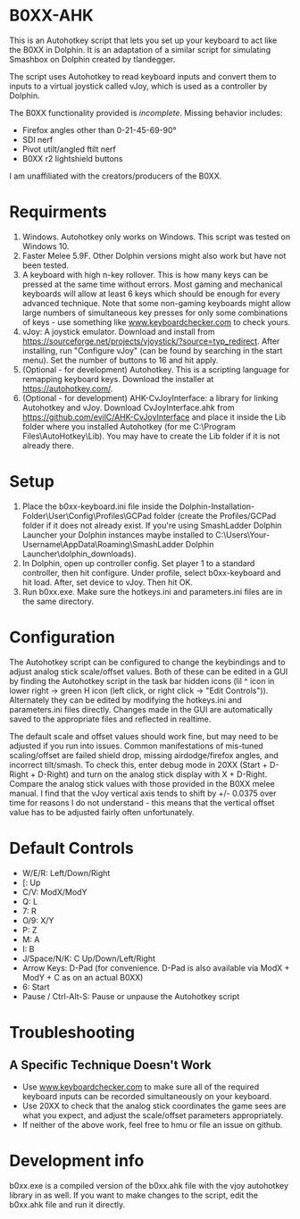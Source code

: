 # B0XX-AHK

This is an Autohotkey script that lets you set up your keyboard to act like the B0XX in Dolphin. It is an adaptation of a similar script for simulating Smashbox on Dolphin created by tlandegger.

The script uses Autohotkey to read keyboard inputs and convert them to inputs to a virtual joystick called vJoy, which is used as a controller by Dolphin.

The B0XX functionality provided is *incomplete*. Missing behavior includes:

* Firefox angles other than 0-21-45-69-90°
* SDI nerf
* Pivot utilt/angled ftilt nerf
* B0XX r2 lightshield buttons

I am unaffiliated with the creators/producers of the B0XX. 

# Requirments
1. Windows. Autohotkey only works on Windows. This script was tested on Windows 10.
2. Faster Melee 5.9F. Other Dolphin versions might also work but have not been tested.
3. A keyboard with high n-key rollover. This is how many keys can be pressed at the same time without errors. Most gaming and mechanical keyboards will allow at least 6 keys which should be enough for every advanced technique. Note that some non-gaming keyboards might allow large numbers of simultaneous key presses for only some combinations of keys - use something like www.keyboardchecker.com to check yours.
4. vJoy: A joystick emulator. Download and install from https://sourceforge.net/projects/vjoystick/?source=typ_redirect. After installing, run "Configure vJoy" (can be found by searching in the start menu). Set the number of buttons to 16 and hit apply.
5. (Optional - for development) Autohotkey. This is a scripting language for remapping keyboard keys. Download the installer at https://autohotkey.com/.
6. (Optional - for development) AHK-CvJoyInterface: a library for linking Autohotkey and vJoy. Download CvJoyInterface.ahk from https://github.com/evilC/AHK-CvJoyInterface and place it inside the Lib folder where you installed Autohotkey (for me C:\Program Files\AutoHotkey\Lib). You may have to create the Lib folder if it is not already there. 

# Setup
1. Place the b0xx-keyboard.ini file inside the Dolphin-Installation-Folder\User\Config\Profiles\GCPad folder (create the Profiles/GCPad folder if it does not already exist. If you're using SmashLadder Dolphin Launcher your Dolphin instances maybe installed to C:\Users\Your-Username\AppData\Roaming\SmashLadder Dolphin Launcher\dolphin_downloads).
2. In Dolphin, open up controller config. Set player 1 to a standard controller, then hit configure. Under profile, select b0xx-keyboard and hit load. After, set device to vJoy. Then hit OK.
3. Run b0xx.exe. Make sure the hotkeys.ini and parameters.ini files are in the same directory.

# Configuration

The Autohotkey script can be configured to change the keybindings and to adjust analog stick scale/offset values. Both of these can be edited in a GUI by finding the Autohotkey script in the task bar hidden icons (lil ^ icon in lower right -> green H icon (left click, or right click -> "Edit Controls")). Alternately they can be edited by modifying the hotkeys.ini and parameters.ini files directly. Changes made in the GUI are automatically saved to the appropriate files and reflected in realtime.

The default scale and offset values should work fine, but may need to be adjusted if you run into issues. Common manifestations of mis-tuned scaling/offset are failed shield drop, missing airdodge/firefox angles, and incorrect tilt/smash. To check this, enter debug mode in 20XX (Start + D-Right + D-Right) and turn on the analog stick display with X + D-Right. Compare the analog stick values with those provided in the B0XX melee manual. I find that the vJoy vertical axis tends to shift by +/- 0.0375 over time for reasons I do not understand - this means that the vertical offset value has to be adjusted fairly often unfortunately.

# Default Controls
* W/E/R: Left/Down/Right
* [: Up
* C/V: ModX/ModY
* Q: L
* 7: R
* O/9: X/Y
* P: Z
* M: A
* I: B
* J/Space/N/K: C Up/Down/Left/Right
* Arrow Keys: D-Pad (for convenience. D-Pad is also available via ModX + ModY + C as on an actual B0XX)
* 6: Start
* Pause / Ctrl-Alt-S: Pause or unpause the Autohotkey script

# Troubleshooting

## A Specific Technique Doesn't Work
* Use www.keyboardchecker.com to make sure all of the required keyboard inputs can be recorded simultaneously on your keyboard.
* Use 20XX to check that the analog stick coordinates the game sees are what you expect, and adjust the scale/offset parameters appropriately.
* If neither of the above work, feel free to hmu or file an issue on github.

# Development info

b0xx.exe is a compiled version of the b0xx.ahk file with the vjoy autohotkey library in as well. If you want to make changes to the script, edit the b0xx.ahk file and run it directly. 
